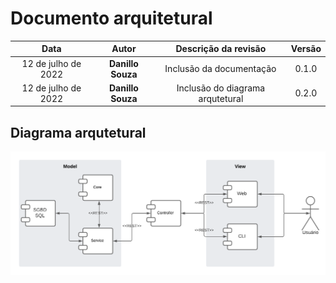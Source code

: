 # Documento arquitetural

|        Data         |       Autor       |       Descrição da revisão       | Versão |
| :-----------------: | :---------------: | :------------------------------: | :----: |
| 12 de julho de 2022 | **Danillo Souza** |     Inclusão da documentação     | 0.1.0  |
| 12 de julho de 2022 | **Danillo Souza** | Inclusão do diagrama arqutetural | 0.2.0  |

## Diagrama arqutetural

![Diagrama arqutetural](../assets/images/documento_de_arquitetura/diagramaArquitetural.png)
